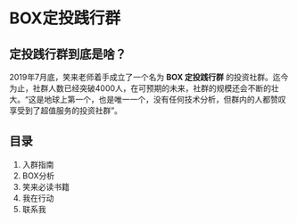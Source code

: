 # BOX定投践行群

## 定投践行群到底是啥？
2019年7月底，笑来老师着手成立了一个名为 **BOX 定投践行群** 的投资社群。迄今为止，社群人数已经突破4000人，在可预期的未来，社群的规模还会不断的壮大。“这是地球上第一个，也是唯一一个，没有任何技术分析，但群内的人都赞叹享受到了超值服务的投资社群”。



## 目录

1. 入群指南
2. BOX分析
3. 笑来必读书籍
4. 我在行动
5. 联系我

